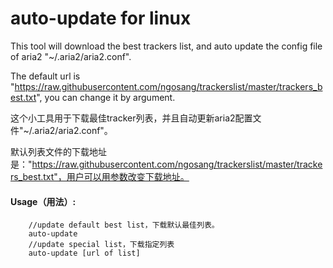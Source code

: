 # auto-update for linux
This tool will download the best trackers list, and auto update the config file of aria2 "~/.aria2/aria2.conf".

The default url is "https://raw.githubusercontent.com/ngosang/trackerslist/master/trackers_best.txt", you can change it by argument.

这个小工具用于下载最佳tracker列表，并且自动更新aria2配置文件"~/.aria2/aria2.conf"。

默认列表文件的下载地址是："https://raw.githubusercontent.com/ngosang/trackerslist/master/trackers_best.txt"，用户可以用参数改变下载地址。

#### Usage（用法）:
```
    //update default best list，下载默认最佳列表。
    auto-update
    //update special list，下载指定列表
    auto-update [url of list]
```
